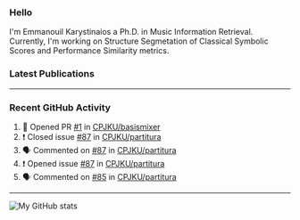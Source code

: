 ### Hello

I'm Emmanouil Karystinaios a Ph.D. in Music Information Retrieval.
Currently, I'm working on Structure Segmetation of Classical Symbolic Scores and Performance Similarity metrics.


### Latest Publications

<!-- BLOG-POST-LIST:START -->
<!-- BLOG-POST-LIST:END -->

---

### Recent GitHub Activity
  
<!--START_SECTION:activity-->
1. 💪 Opened PR [#1](https://github.com/CPJKU/basismixer/pull/1) in [CPJKU/basismixer](https://github.com/CPJKU/basismixer)
2. ❗️ Closed issue [#87](https://github.com/CPJKU/partitura/issues/87) in [CPJKU/partitura](https://github.com/CPJKU/partitura)
3. 🗣 Commented on [#87](https://github.com/CPJKU/partitura/issues/87) in [CPJKU/partitura](https://github.com/CPJKU/partitura)
4. ❗️ Opened issue [#87](https://github.com/CPJKU/partitura/issues/87) in [CPJKU/partitura](https://github.com/CPJKU/partitura)
5. 🗣 Commented on [#85](https://github.com/CPJKU/partitura/issues/85) in [CPJKU/partitura](https://github.com/CPJKU/partitura)
<!--END_SECTION:activity-->

---

![My GitHub stats](https://github-readme-stats.vercel.app/api?username=melkisedeath&show_icons=true&theme=radical)


<!--
**melkisedeath/melkisedeath** is a ✨ _special_ ✨ repository because its `README.md` (this file) appears on your GitHub profile.

Here are some ideas to get you started:

- 🔭 I’m currently working on ...
- 🌱 I’m currently learning ...
- 👯 I’m looking to collaborate on ...
- 🤔 I’m looking for help with ...
- 💬 Ask me about ...
- 📫 How to reach me: ...
- 😄 Pronouns: ...
- ⚡ Fun fact: ...
-->
